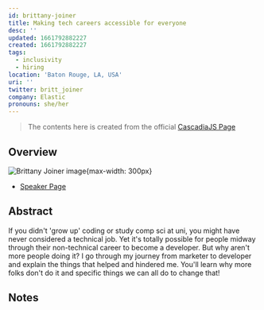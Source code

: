 ```yaml
---
id: brittany-joiner
title: Making tech careers accessible for everyone
desc: ''
updated: 1661792882227
created: 1661792882227
tags:
  - inclusivity
  - hiring
location: 'Baton Rouge, LA, USA'
uri: ''
twitter: britt_joiner
company: Elastic
pronouns: she/her
---
```

> The contents here is created from the official [CascadiaJS Page](https://2022.cascadiajs.com/speakers/brittany-joiner)

## Overview

![Brittany Joiner image](https://create-4jr.begin.app/_static/2022/brittany-joiner.jpg){max-width: 300px}
- [Speaker Page](https://2022.cascadiajs.com/speakers/brittany-joiner)

## Abstract

If you didn't 'grow up' coding or study comp sci at uni, you might have never considered a technical job. Yet it's totally possible for people midway through their non-technical career to become a developer. But why aren't more people doing it? I go through my journey from marketer to developer and explain the things that helped and hindered me. You'll learn why more folks don't do it and specific things we can all do to change that!

## Notes